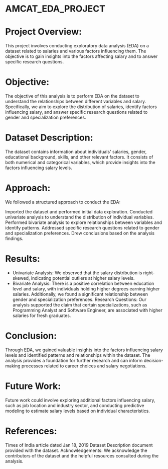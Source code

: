 # AMCAT_EDA_PROJECT
# Project Overview:
This project involves conducting exploratory data analysis (EDA) on a dataset related to salaries and various factors influencing them. The objective is to gain insights into the factors affecting salary and to answer specific research questions.

# Objective:
The objective of this analysis is to perform EDA on the dataset to understand the relationships between different variables and salary. Specifically, we aim to explore the distribution of salaries, identify factors influencing salary, and answer specific research questions related to gender and specialization preferences.

# Dataset Description:
The dataset contains information about individuals' salaries, gender, educational background, skills, and other relevant factors. It consists of both numerical and categorical variables, which provide insights into the factors influencing salary levels.

# Approach:
We followed a structured approach to conduct the EDA:

Imported the dataset and performed initial data exploration.
Conducted univariate analysis to understand the distribution of individual variables.
Performed bivariate analysis to explore relationships between variables and identify patterns.
Addressed specific research questions related to gender and specialization preferences.
Drew conclusions based on the analysis findings.
# Results:
- Univariate Analysis: We observed that the salary distribution is right-skewed, indicating potential outliers at higher salary levels.
- Bivariate Analysis: There is a positive correlation between education level and salary, with individuals holding higher degrees earning higher salaries. Additionally, we found a significant relationship between gender and specialization preferences.
Research Questions: Our analysis supported the claim that certain specializations, such as Programming Analyst and Software Engineer, are associated with higher salaries for fresh graduates.
# Conclusion:
Through EDA, we gained valuable insights into the factors influencing salary levels and identified patterns and relationships within the dataset. The analysis provides a foundation for further research and can inform decision-making processes related to career choices and salary negotiations.

# Future Work:
Future work could involve exploring additional factors influencing salary, such as job location and industry sector, and conducting predictive modeling to estimate salary levels based on individual characteristics.

# References:
Times of India article dated Jan 18, 2019
Dataset Description document provided with the dataset.
Acknowledgements:
We acknowledge the contributors of the dataset and the helpful resources consulted during the analysis.
